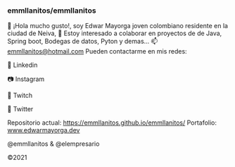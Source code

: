 ### emmllanitos/emmllanitos

<!--GitHub followers GitHub repo size GitHub top language GitHub language count-->

👋 ¡Hola mucho gusto!, soy Edwar Mayorga joven colombiano residente en la ciudad de Neiva,
👀 Estoy interesado a colaborar en proyectos de de Java, Spring boot, Bodegas de datos, Pyton y demas...
📫 emmllanitos@hotmail.com
Pueden contactarme en mis redes:

🔗 Linkedin

📷 Instagram

🎤 Twitch

💬 Twitter


Repositorio actual: https://emmllanitos.github.io/emmllanitos/
Portafolio: www.edwarmayorga.dev

@emmllanitos & @elempresario

©2021
